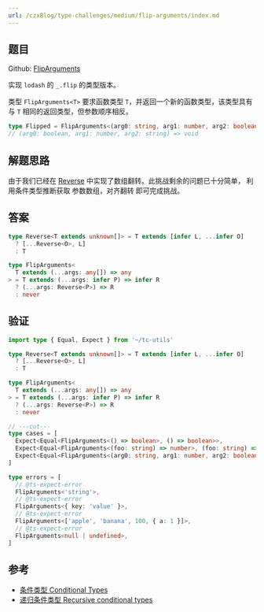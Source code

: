 ```yaml
---
url: /czxBlog/type-challenges/medium/flip-arguments/index.md
---
```

## 题目

Github: [FlipArguments](https://github.com/type-challenges/type-challenges/blob/main/questions/03196-medium-flip-arguments/)

实现 `lodash` 的 `_.flip` 的类型版本。

类型 `FlipArguments<T>` 要求函数类型 `T`，并返回一个新的函数类型，该类型具有与 `T` 相同的返回类型，但参数顺序相反。

```ts
type Flipped = FlipArguments<(arg0: string, arg1: number, arg2: boolean) => void>
// (arg0: boolean, arg1: number, arg2: string) => void
```

## 解题思路

由于我们已经在 [Reverse](./3192.reverse.md) 中实现了数组翻转。此挑战剩余的问题已十分简单，
利用条件类型推断获取 参数数组，对齐翻转 即可完成挑战。

## 答案

```ts
type Reverse<T extends unknown[]> = T extends [infer L, ...infer O]
  ? [...Reverse<O>, L]
  : T

type FlipArguments<
  T extends (...args: any[]) => any
> = T extends (...args: infer P) => infer R
  ? (...args: Reverse<P>) => R
  : never
```

## 验证

```ts twoslash
import type { Equal, Expect } from '~/tc-utils'

type Reverse<T extends unknown[]> = T extends [infer L, ...infer O]
  ? [...Reverse<O>, L]
  : T

type FlipArguments<
  T extends (...args: any[]) => any
> = T extends (...args: infer P) => infer R
  ? (...args: Reverse<P>) => R
  : never

// ---cut---
type cases = [
  Expect<Equal<FlipArguments<() => boolean>, () => boolean>>,
  Expect<Equal<FlipArguments<(foo: string) => number>, (foo: string) => number>>,
  Expect<Equal<FlipArguments<(arg0: string, arg1: number, arg2: boolean) => void>, (arg0: boolean, arg1: number, arg2: string) => void>>,
]

type errors = [
  // @ts-expect-error
  FlipArguments<'string'>,
  // @ts-expect-error
  FlipArguments<{ key: 'value' }>,
  // @ts-expect-error
  FlipArguments<['apple', 'banana', 100, { a: 1 }]>,
  // @ts-expect-error
  FlipArguments<null | undefined>,
]
```

## 参考

* [条件类型 Conditional Types](https://www.typescriptlang.org/docs/handbook/2/conditional-types.html)
* [递归条件类型 Recursive conditional types](https://www.typescriptlang.org/docs/handbook/release-notes/typescript-4-1.html#recursive-conditional-types)
